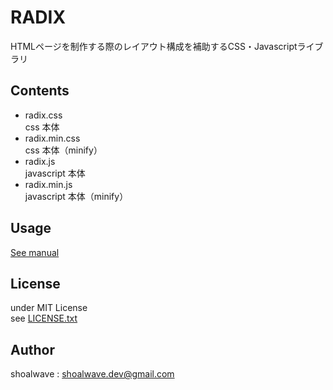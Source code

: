# RADIX
HTMLページを制作する際のレイアウト構成を補助するCSS・Javascriptライブラリ

## Contents
- radix.css  
css 本体
- radix.min.css  
css 本体（minify）
- radix.js  
javascript 本体
- radix.min.js  
javascript 本体（minify）

## Usage
[See manual](https://radix.shoalwave.net)

## License
under MIT License  
see [LICENSE.txt](https://radix.shoalwave.net/LICENSE)

## Author
shoalwave : shoalwave.dev@gmail.com